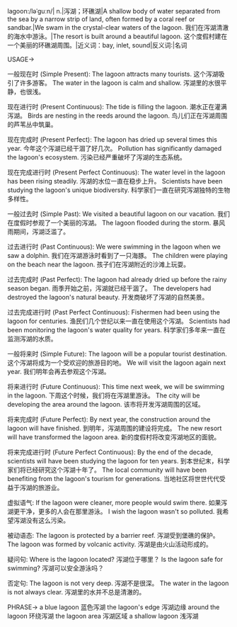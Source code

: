 lagoon:/ləˈɡuːn/| n.|泻湖；环礁湖|A shallow body of water separated from the sea by a narrow strip of land, often formed by a coral reef or sandbar.|We swam in the crystal-clear waters of the lagoon. 我们在泻湖清澈的海水中游泳。|The resort is built around a beautiful lagoon.  这个度假村建在一个美丽的环礁湖周围。|近义词：bay, inlet, sound|反义词:|名词


USAGE->

一般现在时 (Simple Present):
The lagoon attracts many tourists.  这个泻湖吸引了许多游客。
The water in the lagoon is calm and shallow. 泻湖里的水很平静，也很浅。

现在进行时 (Present Continuous):
The tide is filling the lagoon.  潮水正在灌满泻湖。
Birds are nesting in the reeds around the lagoon. 鸟儿们正在泻湖周围的芦苇丛中筑巢。

现在完成时 (Present Perfect):
The lagoon has dried up several times this year. 今年这个泻湖已经干涸了好几次。
Pollution has significantly damaged the lagoon's ecosystem. 污染已经严重破坏了泻湖的生态系统。

现在完成进行时 (Present Perfect Continuous):
The water level in the lagoon has been rising steadily. 泻湖的水位一直在稳步上升。
Scientists have been studying the lagoon's unique biodiversity. 科学家们一直在研究泻湖独特的生物多样性。

一般过去时 (Simple Past):
We visited a beautiful lagoon on our vacation. 我们在度假时参观了一个美丽的泻湖。
The lagoon flooded during the storm. 暴风雨期间，泻湖泛滥了。

过去进行时 (Past Continuous):
We were swimming in the lagoon when we saw a dolphin. 我们在泻湖游泳时看到了一只海豚。
The children were playing on the beach near the lagoon. 孩子们在泻湖附近的沙滩上玩耍。

过去完成时 (Past Perfect):
The lagoon had already dried up before the rainy season began. 雨季开始之前，泻湖就已经干涸了。
The developers had destroyed the lagoon's natural beauty. 开发商破坏了泻湖的自然美景。

过去完成进行时 (Past Perfect Continuous):
Fishermen had been using the lagoon for centuries. 渔民们几个世纪以来一直在使用这个泻湖。
Scientists had been monitoring the lagoon's water quality for years. 科学家们多年来一直在监测泻湖的水质。

一般将来时 (Simple Future):
The lagoon will be a popular tourist destination.  这个泻湖将成为一个受欢迎的旅游目的地。
We will visit the lagoon again next year. 我们明年会再去参观这个泻湖。


将来进行时 (Future Continuous):
This time next week, we will be swimming in the lagoon.  下周这个时候，我们将在泻湖里游泳。
The city will be developing the area around the lagoon. 该市将开发泻湖周围的区域。

将来完成时 (Future Perfect):
By next year, the construction around the lagoon will have finished. 到明年，泻湖周围的建设将完成。
The new resort will have transformed the lagoon area.  新的度假村将改变泻湖地区的面貌。

将来完成进行时 (Future Perfect Continuous):
By the end of the decade, scientists will have been studying the lagoon for ten years. 到本世纪末，科学家们将已经研究这个泻湖十年了。
The local community will have been benefiting from the lagoon's tourism for generations. 当地社区将世世代代受益于泻湖的旅游业。

虚拟语气:
If the lagoon were cleaner, more people would swim there. 如果泻湖更干净，更多的人会在那里游泳。
I wish the lagoon wasn't so polluted. 我希望泻湖没有这么污染。


被动语态:
The lagoon is protected by a barrier reef. 泻湖受到堡礁的保护。
The lagoon was formed by volcanic activity. 泻湖是由火山活动形成的。

疑问句:
Where is the lagoon located? 泻湖位于哪里？
Is the lagoon safe for swimming? 泻湖可以安全游泳吗？

否定句:
The lagoon is not very deep. 泻湖不是很深。
The water in the lagoon is not always clear. 泻湖里的水并不总是清澈的。


PHRASE->
a blue lagoon  蓝色泻湖
the lagoon's edge  泻湖边缘
around the lagoon  环绕泻湖
the lagoon area 泻湖区域
a shallow lagoon  浅泻湖


